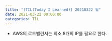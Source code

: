 ```yaml
---
title: "[TIL(Today I Learned)] 20210322 월"
date: 2021-03-22 00:00:00
categories: TIL
---
```


* AWS의 로드밸런서는 최소 8개의 IP를 필요로 한다.  
